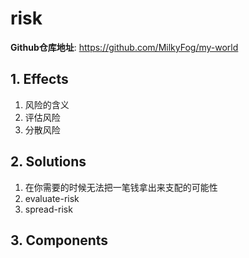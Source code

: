 # risk

**Github仓库地址**: <https://github.com/MilkyFog/my-world>

## 1. **Effects**

1. 风险的含义
2. 评估风险
3. 分散风险

## 2. **Solutions**

1. 在你需要的时候无法把一笔钱拿出来支配的可能性
2. evaluate-risk
3. spread-risk

## 3. **Components**
